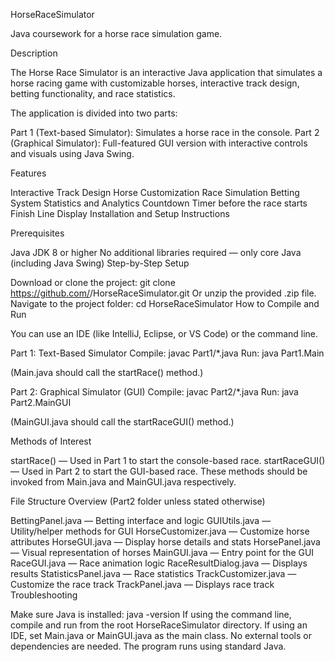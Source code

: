 HorseRaceSimulator

Java coursework for a horse race simulation game.

Description

The Horse Race Simulator is an interactive Java application that simulates a horse racing game with customizable horses, interactive track design, betting functionality, and race statistics.

The application is divided into two parts:

Part 1 (Text-based Simulator): Simulates a horse race in the console.
Part 2 (Graphical Simulator): Full-featured GUI version with interactive controls and visuals using Java Swing.

Features

Interactive Track Design
Horse Customization
Race Simulation
Betting System
Statistics and Analytics
Countdown Timer before the race starts
Finish Line Display
Installation and Setup Instructions

Prerequisites

Java JDK 8 or higher
No additional libraries required — only core Java (including Java Swing)
Step-by-Step Setup

Download or clone the project: git clone https://github.com/<your-username>/HorseRaceSimulator.git
Or unzip the provided .zip file.
Navigate to the project folder: cd HorseRaceSimulator
How to Compile and Run

You can use an IDE (like IntelliJ, Eclipse, or VS Code) or the command line.

Part 1: Text-Based Simulator
Compile:
javac Part1/*.java
Run:
java Part1.Main

(Main.java should call the startRace() method.)

Part 2: Graphical Simulator (GUI)
Compile:
javac Part2/*.java
Run:
java Part2.MainGUI

(MainGUI.java should call the startRaceGUI() method.)

Methods of Interest

startRace() — Used in Part 1 to start the console-based race.
startRaceGUI() — Used in Part 2 to start the GUI-based race.
These methods should be invoked from Main.java and MainGUI.java respectively.

File Structure Overview (Part2 folder unless stated otherwise)

BettingPanel.java — Betting interface and logic
GUIUtils.java — Utility/helper methods for GUI
HorseCustomizer.java — Customize horse attributes
HorseGUI.java — Display horse details and stats
HorsePanel.java — Visual representation of horses
MainGUI.java — Entry point for the GUI
RaceGUI.java — Race animation logic
RaceResultDialog.java — Displays results
StatisticsPanel.java — Race statistics
TrackCustomizer.java — Customize the race track
TrackPanel.java — Displays race track
Troubleshooting

Make sure Java is installed:
java -version
If using the command line, compile and run from the root HorseRaceSimulator directory.
If using an IDE, set Main.java or MainGUI.java as the main class.
No external tools or dependencies are needed. The program runs using standard Java.


